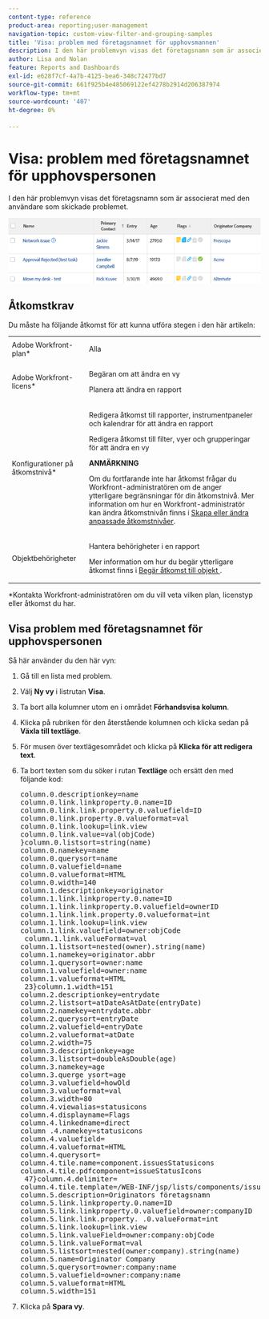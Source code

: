 ```yaml
---
content-type: reference
product-area: reporting;user-management
navigation-topic: custom-view-filter-and-grouping-samples
title: 'Visa: problem med företagsnamnet för upphovsmannen'
description: I den här problemvyn visas det företagsnamn som är associerat med den användare som skickade problemet.
author: Lisa and Nolan
feature: Reports and Dashboards
exl-id: e628f7cf-4a7b-4125-bea6-348c72477bd7
source-git-commit: 661f925b4e485069122ef4278b2914d206387974
workflow-type: tm+mt
source-wordcount: '407'
ht-degree: 0%

---
```


# Visa: problem med företagsnamnet för upphovspersonen

I den här problemvyn visas det företagsnamn som är associerat med den användare som skickade problemet.

![custom_view_for_issues_with_originator_company_name.png](assets/custom-view-for-issues-350x33.png)

## Åtkomstkrav

Du måste ha följande åtkomst för att kunna utföra stegen i den här artikeln:

<table style="table-layout:auto"> 
 <col> 
 <col> 
 <tbody> 
  <tr> 
   <td role="rowheader">Adobe Workfront-plan*</td> 
   <td> <p>Alla</p> </td> 
  </tr> 
  <tr> 
   <td role="rowheader">Adobe Workfront-licens*</td> 
   <td> <p>Begäran om att ändra en vy </p>
   <p>Planera att ändra en rapport</p> </td> 
  </tr> 
  <tr> 
   <td role="rowheader">Konfigurationer på åtkomstnivå*</td> 
   <td> <p>Redigera åtkomst till rapporter, instrumentpaneler och kalendrar för att ändra en rapport</p> <p>Redigera åtkomst till filter, vyer och grupperingar för att ändra en vy</p> <p><b>ANMÄRKNING</b>

Om du fortfarande inte har åtkomst frågar du Workfront-administratören om de anger ytterligare begränsningar för din åtkomstnivå. Mer information om hur en Workfront-administratör kan ändra åtkomstnivån finns i <a href="../../../administration-and-setup/add-users/configure-and-grant-access/create-modify-access-levels.md" class="MCXref xref">Skapa eller ändra anpassade åtkomstnivåer</a>.</p> </td>
</tr> 
  <tr> 
   <td role="rowheader">Objektbehörigheter</td> 
   <td> <p>Hantera behörigheter i en rapport</p> <p>Mer information om hur du begär ytterligare åtkomst finns i <a href="../../../workfront-basics/grant-and-request-access-to-objects/request-access.md" class="MCXref xref">Begär åtkomst till objekt </a>.</p> </td> 
  </tr> 
 </tbody> 
</table>

&#42;Kontakta Workfront-administratören om du vill veta vilken plan, licenstyp eller åtkomst du har.

## Visa problem med företagsnamnet för upphovspersonen

Så här använder du den här vyn:

1. Gå till en lista med problem.
1. Välj **Ny vy** i listrutan **Visa**.

1. Ta bort alla kolumner utom en i området **Förhandsvisa kolumn**.
1. Klicka på rubriken för den återstående kolumnen och klicka sedan på **Växla till textläge**.
1. För musen över textlägesområdet och klicka på **Klicka för att redigera text**.
1. Ta bort texten som du söker i rutan **Textläge** och ersätt den med följande kod:
   <pre>column.0.descriptionkey=name<br>column.0.link.linkproperty.0.name=ID<br>column.0.link.link.property.0.valuefield=ID<br>column.0.link.property.0.valueformat=val<br>column.0.link.lookup=link.view<br>column.0.link.value=val(objCode)<br>}column.0.listsort=string(name)<br>column.0.namekey=name<br>column.0.querysort=name<br>column.0.valuefield=name<br>column.0.valueformat=HTML<br>column.0.width=140<br>column.1.descriptionkey=originator<br>column.1.link.linkproperty.0.name=ID<br>column.1.link.linkproperty.0.valuefield=ownerID<br>column.1.link.link.property.0.valueformat=int<br>column.1.link.lookup=link.view<br>column.1.link.valuefield=owner:objCode<br> column.1.link.valueFormat=val<br>column.1.listsort=nested(owner).string(name)<br>column.1.namekey=originator.abbr<br>column.1.querysort=owner:name<br>column.1.valuefield=owner:name<br>column.1.valueformat=HTML<br> 23}column.1.width=151<br>column.2.descriptionkey=entrydate<br>column.2.listsort=atDateAsAtDate(entryDate)<br>column.2.namekey=entrydate.abbr<br>column.2.querysort=entryDate<br>column.2.valuefield=entryDate<br>column.2.valueformat=atDate<br>column.2.width=75<br>column.3.descriptionkey=age<br>column.3.listsort=doubleAsDouble(age)<br>column.3.namekey=age<br>column.3.querge ysort=age<br>column.3.valuefield=howOld<br>column.3.valueformat=val<br>column.3.width=80<br>column.4.viewalias=statusicons<br>column.4.displayname=Flags<br>column.4.linkedname=direct<br>column .4.namekey=statusicons<br>column.4.valuefield=<br>column.4.valueformat=HTML<br>column.4.querysort=<br>column.4.tile.name=component.issuesStatusicons<br>column.4.tile.pdfcomponent=issueStatusIcons<br> 47}column.4.delimiter=<br>column.4.tile.template=/WEB-INF/jsp/lists/components/issueStatusIcons.jsp<br>column.5.description=Originators företagsnamn<br>column.5.link.linkproperty.0.name=ID<br>column.5.link.linkproperty.0.valuefield=owner:companyID<br>column.5.link.link.property. .0.valueFormat=int<br>column.5.link.lookup=link.view<br>column.5.link.valueField=owner:company:objCode<br>column.5.link.valueFormat=val<br>column.5.listsort=nested(owner:company).string(name)<br>column.5.name=Originator Company<br>column.5.querysort=owner:company:name<br>column.5.valuefield=owner:company:name<br>column.5.valueformat=HTML<br>column.5.width=151</pre>

1. Klicka på **Spara vy**.
